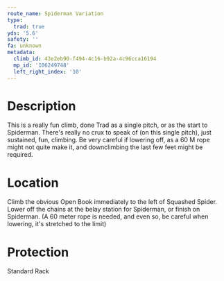 ```yaml
---
route_name: Spiderman Variation
type:
  trad: true
yds: '5.6'
safety: ''
fa: unknown
metadata:
  climb_id: 43e2eb90-f494-4c16-b92a-4c96cca16194
  mp_id: '106249748'
  left_right_index: '10'
---
```

# Description
This is a really fun climb, done Trad as a single pitch, or as the start to Spiderman.  There's really no crux to speak of (on this single pitch), just sustained, fun, climbing.  Be very careful if lowering off, as a 60 M rope might not quite make it, and downclimbing the last few feet might be required.

# Location
Climb the obvious Open Book immediately to the left of Squashed Spider.  Lower off the chains at the belay station for Spiderman, or finish on Spiderman.  (A 60 meter rope is needed, and even so, be careful when lowering, it's stretched to the limit)

# Protection
Standard Rack
